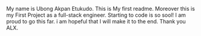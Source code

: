 My name is Ubong Akpan Etukudo.
This is My first readme.
Moreover this is my First Project as a full-stack engineer.
Starting to code is so sool! I am proud to go this far.
i am hopeful that I will make it to the end. Thank you ALX.


